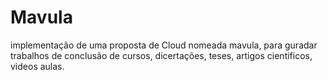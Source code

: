 # Mavula
implementação de uma proposta de Cloud nomeada mavula, para guradar trabalhos de conclusão de cursos, dicertações, teses, artigos cientificos, videos aulas.
